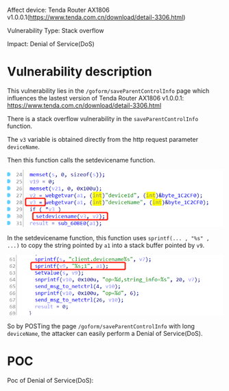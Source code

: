 Affect device: Tenda Router AX1806 v1.0.0.1(https://www.tenda.com.cn/download/detail-3306.html)

Vulnerability Type: Stack overflow

Impact: Denial of Service(DoS)

# Vulnerability description

This vulnerability lies in the `/goform/saveParentControlInfo` page which influences the lastest version of Tenda Router AX1806 v1.0.0.1: https://www.tenda.com.cn/download/detail-3306.html

There is a stack overflow vulnerability in the `saveParentControlInfo` function.

The `v3` variable is obtained directly from the http request parameter `deviceName`.

Then this function calls the setdevicename function.

![image-20220208230322319](image/1.png)

In the setdevicename function, this function uses `sprintf(... , "%s" , ...)` to copy the string pointed by `a1` into a stack buffer pointed by `v9`.

![image-20220208230537690](image/2.png)

So by POSTing the page `/goform/saveParentControlInfo` with long `deviceName`, the attacker can easily perform a Denial of Service(DoS).

# POC

Poc of Denial of Service(DoS):